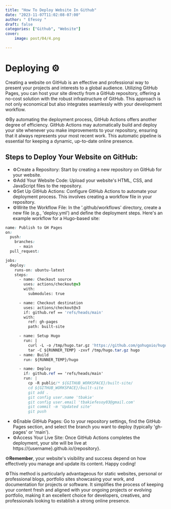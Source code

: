 ```yaml
---
title: "How To Deploy Website In Github"
date: "2023-11-07T11:02:08-07:00"
author: " Efesoy "
draft: false
categories: ["Github", "Website"]
cover:
    image: post/04/4.png

---
```

  # Deploying ⚙️
 Creating a website on GitHub is an effective and professional way to present your projects and interests to a global audience. Utilizing GitHub Pages, you can host your site directly from a GitHub repository, offering a no-cost solution with the robust infrastructure of GitHub. This approach is not only economical but also integrates seamlessly with your development workflow.

 ⚙️By automating the deployment process, GitHub Actions offers another degree of efficiency. GitHub Actions may automatically build and deploy your site whenever you make improvements to your repository, ensuring that it always represents your most recent work. This automatic pipeline is essential for keeping a dynamic, up-to-date online presence.

 ## Steps to Deploy Your Website on GitHub:
- ⚙️Create a Repository: Start by creating a new repository on GitHub for your website.
- ⚙️Add Your Website Code: Upload your website's HTML, CSS, and JavaScript files to the repository.
- ⚙️Set Up GitHub Actions: Configure GitHub Actions to automate your deployment process. This involves creating a workflow file in your repository.
- ⚙️Write the Workflow File: In the '.github/workflows' directory, create a new file (e.g., 'deploy.yml') and define the deployment steps. Here's an example workflow for a Hugo-based site:
```css
name: Publish to GH Pages
on:
  push:
    branches:
      - main
  pull_request:

jobs:
  deploy:
    runs-on: ubuntu-latest
    steps:
      - name: Checkout source
        uses: actions/checkout@v3
        with:
          submodules: true

      - name: Checkout destination
        uses: actions/checkout@v3
        if: github.ref == 'refs/heads/main'
        with:
          ref: gh-pages
          path: built-site

      - name: Setup Hugo
        run: |
          curl -L -o /tmp/hugo.tar.gz 'https://github.com/gohugoio/hugo/releases/download/v0.110.0/hugo_extended_0.110.0_linux-amd64.tar.gz'
          tar -C ${RUNNER_TEMP} -zxvf /tmp/hugo.tar.gz hugo          
      - name: Build
        run: ${RUNNER_TEMP}/hugo

      - name: Deploy
        if: github.ref == 'refs/heads/main'
        run: |
          cp -R public/* ${GITHUB_WORKSPACE}/built-site/
          cd ${GITHUB_WORKSPACE}/built-site
          git add .
          git config user.name 'tbakie'
          git config user.email 'tbakiefesoy03@gmail.com'
          git commit -m 'Updated site'
          git push
```
- ⚙️Enable GitHub Pages: Go to your repository settings, find the GitHub Pages section, and select the branch you want to deploy (typically 'gh-pages' or 'main').
- ⚙️Access Your Live Site: Once GitHub Actions completes the deployment, your site will be live at https://{username}.github.io/{repository}.

⚙️**Remember**, your website's visibility and success depend on how effectively you manage and update its content. Happy coding!

⚙️This method is particularly advantageous for static websites, personal or professional blogs, portfolio sites showcasing your work, and documentation for projects or software. It simplifies the process of keeping your content fresh and aligned with your ongoing projects or evolving portfolio, making it an excellent choice for developers, creatives, and professionals looking to establish a strong online presence.
